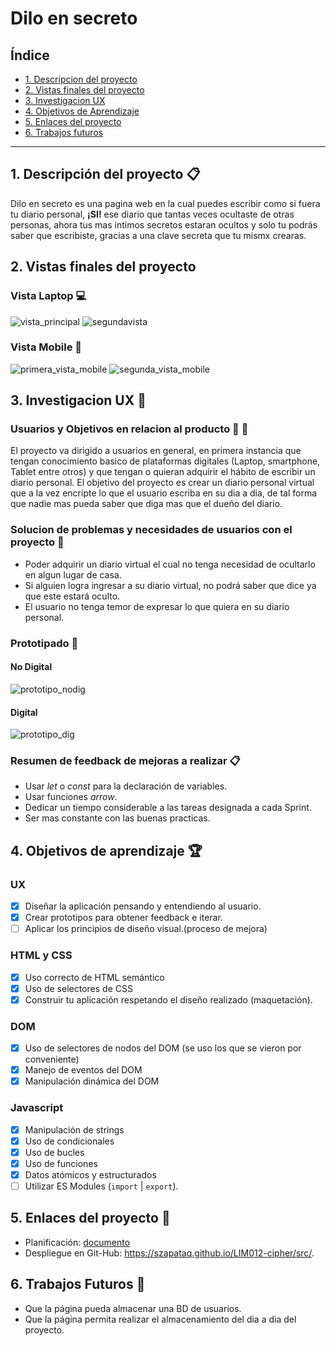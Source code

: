 # Dilo en secreto 

## Índice

* [1. Descripcion del proyecto](#1-Descripción-del-proyecto)
* [2. Vistas finales del proyecto](#2-Vistas-finales-del-proyecto)
* [3. Investigacion UX](#3-Investigación-UX)
* [4. Objetivos de Aprendizaje](#4-Objetivos-de-aprendizaje)
* [5. Enlaces del proyecto](#5-Enlaces-del-proyecto)
* [6. Trabajos futuros](#Trabajos-futuros)


***

## 1. Descripción del proyecto  :clipboard:

Dilo en secreto es una pagina web en la cual puedes escribir como si fuera tu diario personal, **¡SI!** ese diario que tantas veces ocultaste de otras personas, ahora tus mas intimos secretos estaran ocultos y solo tu podrás saber que escribiste, gracias a una clave secreta que tu mismx crearas. 

## 2. Vistas finales del proyecto

### Vista Laptop :computer:
![vista_principal](https://user-images.githubusercontent.com/55293526/75889983-b6024d00-5dfb-11ea-9e5a-a1c4efca3d26.png)
![segundavista](https://user-images.githubusercontent.com/55293526/75889988-b7337a00-5dfb-11ea-8b70-664193563c03.png)

### Vista Mobile :iphone:
![primera_vista_mobile](https://user-images.githubusercontent.com/55293526/75890418-55bfdb00-5dfc-11ea-9094-61045f61964c.png)
![segunda_vista_mobile](https://user-images.githubusercontent.com/55293526/75890414-548eae00-5dfc-11ea-8faf-f82aecefd1ab.png)

## 3. Investigacion UX :paperclip:

### Usuarios y Objetivos en relacion al producto :woman: :man:

El proyecto va dirigido a usuarios en general, en primera instancia que tengan conocimiento basico de plataformas digitales (Laptop, smartphone, Tablet entre otros) y que tengan o quieran adquirir el hábito de escribir un diario personal.
El objetivo del proyecto es crear un diario personal virtual que a la vez encripte lo que el usuario escriba en su dia a dia, de tal forma que nadie mas pueda saber que diga mas que el dueño del diario.
    
### Solucion de problemas y necesidades de usuarios con el proyecto :pushpin:

  * Poder adquirir un diario virtual el cual no tenga necesidad de ocultarlo en algun lugar de casa.
  * Si alguien logra ingresar a su diario virtual, no podrá saber que dice ya que este estará oculto.
  * El usuario no tenga temor de expresar lo que quiera en su diario personal.

### Prototipado :memo:

#### No Digital 

![prototipo_nodig](https://user-images.githubusercontent.com/55293526/75356565-1f271500-587e-11ea-99aa-5ce89e31188c.png)
    
#### Digital 
![prototipo_dig](https://user-images.githubusercontent.com/55293526/75357016-b5f3d180-587e-11ea-9c71-98b5f174cab6.png)


### Resumen de feedback de mejoras a realizar :clipboard:

  * Usar *let* o *const* para la declaración de variables.
  * Usar funciones *arrow*.
  * Dedicar un tiempo considerable a las tareas designada a cada Sprint.
  * Ser mas constante con las buenas practicas.

## 4. Objetivos de aprendizaje :trophy:

### UX

* [x] Diseñar la aplicación pensando y entendiendo al usuario.
* [x] Crear prototipos para obtener feedback e iterar.
* [ ] Aplicar los principios de diseño visual.(proceso de mejora)

### HTML y CSS

* [x] Uso correcto de HTML semántico
* [x] Uso de selectores de CSS
* [x] Construir tu aplicación respetando el diseño realizado (maquetación).

### DOM

* [x] Uso de selectores de nodos del DOM (se uso los que se vieron por conveniente)
* [x] Manejo de eventos del DOM
* [x] Manipulación dinámica del DOM

### Javascript

* [x] Manipulación de strings
* [x] Uso de condicionales
* [x] Uso de bucles
* [x] Uso de funciones
* [x] Datos atómicos y estructurados
* [ ] Utilizar ES Modules (`import` | `export`).

## 5. Enlaces del proyecto :paperclip:

  * Planificación:  [documento](https://docs.google.com/document/d/1EcOhwenMpDi5dfrWBXQiNWmRYNWVF3cdvkJsi8Wgr_k/edit?usp=sharing)
  * Despliegue en Git-Hub: https://szapataq.github.io/LIM012-cipher/src/.

## 6. Trabajos Futuros :crystal_ball:
  * Que la página pueda almacenar una BD de usuarios.
  * Que la página permita realizar el almacenamiento del dia a dia del proyecto.
    
